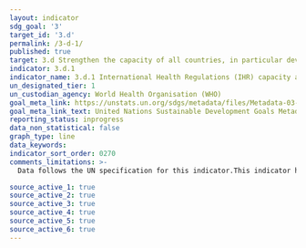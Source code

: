 ```yaml
---
layout: indicator
sdg_goal: '3'
target_id: '3.d'
permalink: /3-d-1/
published: true
target: 3.d Strengthen the capacity of all countries, in particular developing countries, for early warning, risk reduction and management of national and global health risks
indicator: 3.d.1
indicator_name: 3.d.1 International Health Regulations (IHR) capacity and health emergency preparedness
un_designated_tier: 1
un_custodian_agency: World Health Organisation (WHO)
goal_meta_link: https://unstats.un.org/sdgs/metadata/files/Metadata-03-0D-01.pdf
goal_meta_link_text: United Nations Sustainable Development Goals Metadata (PDF 58.0 KB)
reporting_status: inprogress
data_non_statistical: false
graph_type: line
data_keywords:  
indicator_sort_order: 0270
comments_limitations: >-
  Data follows the UN specification for this indicator.This indicator has not been identified in collaboration with topic experts.

source_active_1: true
source_active_2: true
source_active_3: true
source_active_4: true
source_active_5: true
source_active_6: true
---
```

